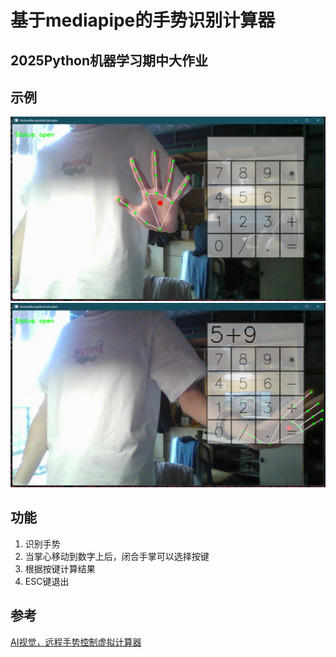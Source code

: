 # 基于mediapipe的手势识别计算器


## 2025Python机器学习期中大作业

## 示例


![img.png](image/img.png)
![img.png](image/img2.png)
## 功能

1. 识别手势
2. 当掌心移动到数字上后，闭合手掌可以选择按键
3. 根据按键计算结果
4. ESC键退出

## 参考
[AI视觉，远程手势控制虚拟计算器](https://blog.csdn.net/dgvv4/article/details/122082894)